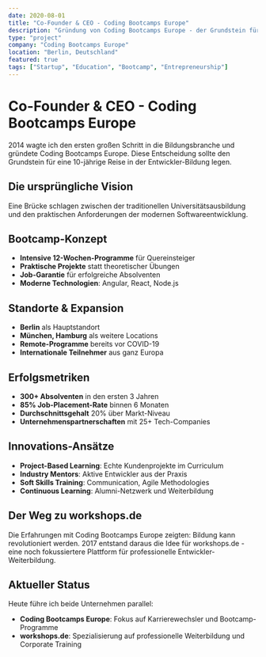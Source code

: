 ```yaml
---
date: 2020-08-01
title: "Co-Founder & CEO - Coding Bootcamps Europe"
description: "Gründung von Coding Bootcamps Europe - der Grundstein für die Bildungsrevolution im Bereich moderner Web-Technologien."
type: "project"
company: "Coding Bootcamps Europe"
location: "Berlin, Deutschland"
featured: true
tags: ["Startup", "Education", "Bootcamp", "Entrepreneurship"]
---
```


# Co-Founder & CEO - Coding Bootcamps Europe

2014 wagte ich den ersten großen Schritt in die Bildungsbranche und gründete Coding Bootcamps Europe. Diese Entscheidung sollte den Grundstein für eine 10-jährige Reise in der Entwickler-Bildung legen.

## Die ursprüngliche Vision
Eine Brücke schlagen zwischen der traditionellen Universitätsausbildung und den praktischen Anforderungen der modernen Softwareentwicklung.

## Bootcamp-Konzept
- **Intensive 12-Wochen-Programme** für Quereinsteiger
- **Praktische Projekte** statt theoretischer Übungen
- **Job-Garantie** für erfolgreiche Absolventen
- **Moderne Technologien**: Angular, React, Node.js

## Standorte & Expansion
- **Berlin** als Hauptstandort
- **München, Hamburg** als weitere Locations
- **Remote-Programme** bereits vor COVID-19
- **Internationale Teilnehmer** aus ganz Europa

## Erfolgsmetriken
- **300+ Absolventen** in den ersten 3 Jahren
- **85% Job-Placement-Rate** binnen 6 Monaten
- **Durchschnittsgehalt** 20% über Markt-Niveau
- **Unternehmenspartnerschaften** mit 25+ Tech-Companies

## Innovations-Ansätze
- **Project-Based Learning**: Echte Kundenprojekte im Curriculum
- **Industry Mentors**: Aktive Entwickler aus der Praxis
- **Soft Skills Training**: Communication, Agile Methodologies
- **Continuous Learning**: Alumni-Netzwerk und Weiterbildung

## Der Weg zu workshops.de
Die Erfahrungen mit Coding Bootcamps Europe zeigten: Bildung kann revolutioniert werden. 2017 entstand daraus die Idee für workshops.de - eine noch fokussiertere Plattform für professionelle Entwickler-Weiterbildung.

## Aktueller Status
Heute führe ich beide Unternehmen parallel:
- **Coding Bootcamps Europe**: Fokus auf Karrierewechsler und Bootcamp-Programme
- **workshops.de**: Spezialisierung auf professionelle Weiterbildung und Corporate Training 